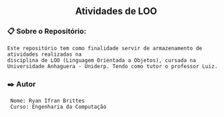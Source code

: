 ## <div align = "center">**Atividades de LOO** </div>

### 📋 Sobre o Repositório:
```
Este repositório tem como finalidade servir de armazenamento de atividades realizadas na
disciplina de LOO (Linguagem Orientada a Objetos), cursada na Universidade Anhaguera - Uniderp. Tendo como tutor o professor Luiz.
```


### ✒️ Autor
```
 Nome: Ryan Ifran Brittes
 Curso: Engenharia da Computação
```
